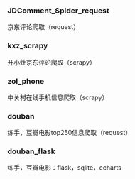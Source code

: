 ### JDComment_Spider_request
京东评论爬取（request）
### kxz_scrapy
开小灶京东评论爬取（scrapy）
### zol_phone
中关村在线手机信息爬取（scrapy）
### douban
练手，豆瓣电影top250信息爬取（request）
### douban_flask
练手，豆瓣电影：flask，sqlite，echarts
